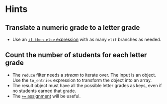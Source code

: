 # Hints

## Translate a numeric grade to a letter grade

- Use an [`if-then-else` expression][jq-man-if] with as many `elif` branches as needed.

## Count the number of students for each letter grade

- The `reduce` filter needs a _stream_ to iterate over.
  The input is an object.
  Use the `to_entries` expression to transform the object into an array.
- The result object must have all the possible letter grades as keys, even if no students earned that grade.
- The [`+=` assignment][jq-man-arith-assign] will be useful.

[jq-man-if]: https://stedolan.github.io/jq/manual/v1.6/#if-then-else
[jq-man-arith-assign]: https://stedolan.github.io/jq/manual/v1.6/#Arithmeticupdate-assignment:+=,-=,*=,/=,%=,//=
